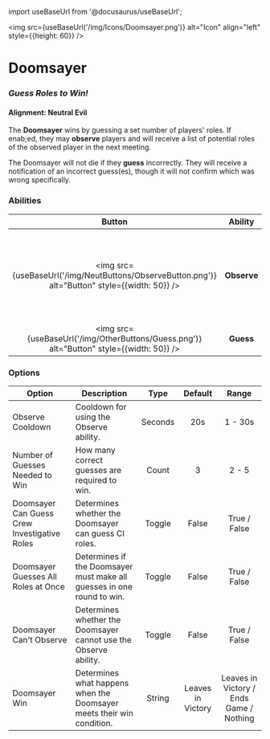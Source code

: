 import useBaseUrl from '@docusaurus/useBaseUrl';

<img src={useBaseUrl('/img/Icons/Doomsayer.png')} alt="Icon" align="left" style={{height: 60}} />

# Doomsayer

### _Guess Roles to Win!_

#### **Alignment:** Neutral Evil

The **Doomsayer** wins by guessing a set number of players' roles. If enab;ed, they may **observe** players and will receive a list of potential roles of the observed player in the next meeting.

The Doomsayer will not die if they **guess** incorrectly. They will receive a notification of an incorrect guess(es), though it will not confirm which was wrong specifically.

### Abilities

|                                             Button                                              |   Ability   |                                  Description                                   |           Type           |
| :---------------------------------------------------------------------------------------------: | :---------: | :----------------------------------------------------------------------------: | :----------------------: |
| <img src={useBaseUrl('/img/NeutButtons/ObserveButton.png')} alt="Button" style={{width: 50}} /> | **Observe** | Observe a player, gaining a hint in the next meeting what their role could be. |    Player Interaction    |
|    <img src={useBaseUrl('/img/OtherButtons/Guess.png')} alt="Button" style={{width: 50}} />     |  **Guess**  |                          Guess the role of a player.                           | Targeted Meeting Ability |

### Options

| Option                                       | Description                                                            |  Type   |      Default      |                  Range                  |
| -------------------------------------------- | ---------------------------------------------------------------------- | :-----: | :---------------: | :-------------------------------------: |
| Observe Cooldown                             | Cooldown for using the Observe ability.                                | Seconds |        20s        |                 1 - 30s                 |
| Number of Guesses Needed to Win                | How many correct guesses are required to win.                              |  Count  |         3         |                  2 - 5                  |
| Doomsayer Can Guess Crew Investigative Roles | Determines whether the Doomsayer can guess CI roles.                   | Toggle  |       False       |              True / False               |
| Doomsayer Guesses All Roles at Once          | Determines if the Doomsayer must make all guesses in one round to win. | Toggle  |       False       |              True / False               |
| Doomsayer Can't Observe                      | Determines whether the Doomsayer cannot use the Observe ability.       | Toggle  |       False       |              True / False               |
| Doomsayer Win                                | Determines what happens when the Doomsayer meets their win condition.  | String  | Leaves in Victory | Leaves in Victory / Ends Game / Nothing |

